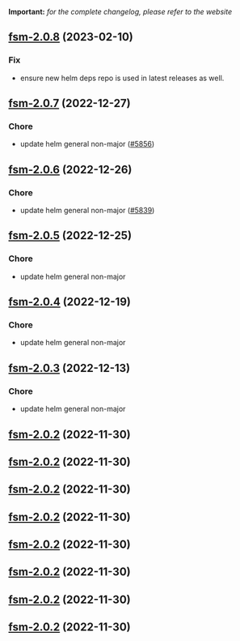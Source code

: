 **Important:**
*for the complete changelog, please refer to the website*




## [fsm-2.0.8](https://github.com/succelle/charts/compare/fsm-2.0.7...fsm-2.0.8) (2023-02-10)

### Fix

- ensure new helm deps repo is used in latest releases as well.
  
  


## [fsm-2.0.7](https://github.com/succelle/charts/compare/fsm-2.0.6...fsm-2.0.7) (2022-12-27)

### Chore

- update helm general non-major ([#5856](https://github.com/succelle/charts/issues/5856))
  
  


## [fsm-2.0.6](https://github.com/succelle/charts/compare/fsm-2.0.5...fsm-2.0.6) (2022-12-26)

### Chore

- update helm general non-major ([#5839](https://github.com/succelle/charts/issues/5839))
  
  


## [fsm-2.0.5](https://github.com/succelle/charts/compare/fsm-2.0.4...fsm-2.0.5) (2022-12-25)

### Chore

- update helm general non-major
  
  


## [fsm-2.0.4](https://github.com/succelle/charts/compare/fsm-2.0.3...fsm-2.0.4) (2022-12-19)

### Chore

- update helm general non-major
  
  


## [fsm-2.0.3](https://github.com/succelle/charts/compare/fsm-2.0.2...fsm-2.0.3) (2022-12-13)

### Chore

- update helm general non-major
  
  


## [fsm-2.0.2](https://github.com/succelle/charts/compare/fsm-2.0.1...fsm-2.0.2) (2022-11-30)




## [fsm-2.0.2](https://github.com/succelle/charts/compare/fsm-2.0.1...fsm-2.0.2) (2022-11-30)




## [fsm-2.0.2](https://github.com/succelle/charts/compare/fsm-2.0.1...fsm-2.0.2) (2022-11-30)




## [fsm-2.0.2](https://github.com/succelle/charts/compare/fsm-2.0.1...fsm-2.0.2) (2022-11-30)




## [fsm-2.0.2](https://github.com/succelle/charts/compare/fsm-2.0.1...fsm-2.0.2) (2022-11-30)




## [fsm-2.0.2](https://github.com/succelle/charts/compare/fsm-2.0.1...fsm-2.0.2) (2022-11-30)




## [fsm-2.0.2](https://github.com/succelle/charts/compare/fsm-2.0.1...fsm-2.0.2) (2022-11-30)




## [fsm-2.0.2](https://github.com/succelle/charts/compare/fsm-2.0.1...fsm-2.0.2) (2022-11-30)



